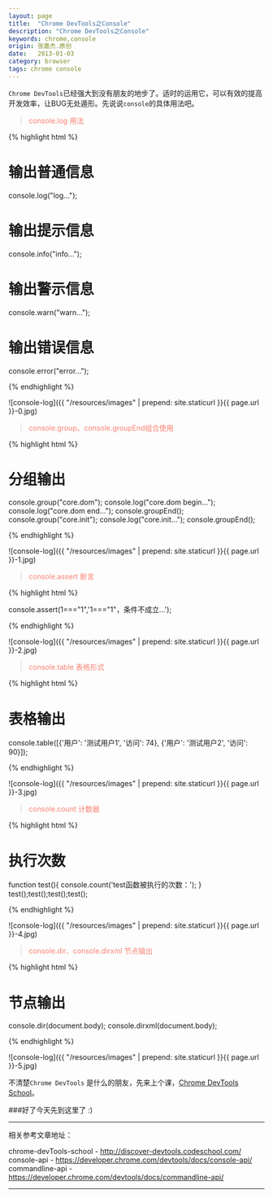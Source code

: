 ```yaml
---
layout: page
title:  "Chrome DevTools之Console"
description: "Chrome DevTools之Console"
keywords: chrome,console
origin: 张嘉杰.原创
date:   2013-01-03
category: browser
tags: chrome console
---
```

`Chrome DevTools`已经强大到没有朋友的地步了。适时的运用它，可以有效的提高开发效率，让BUG无处遁形。先说说`console`的具体用法吧。  
<!--more-->

> <font color="#fa8072">console.log 用法</font>

{% highlight html %}

# 输出普通信息
console.log("log...");
# 输出提示信息
console.info("info...");
# 输出警示信息
console.warn("warn...");
# 输出错误信息
console.error("error...");

{% endhighlight %}

![console-log]({{ "/resources/images" | prepend: site.staticurl }}{{ page.url }}-0.jpg)    

> <font color="#fa8072">console.group、console.groupEnd组合使用</font>

{% highlight html %}

# 分组输出
console.group("core.dom");
console.log("core.dom begin...");
console.log("core.dom end...");
console.groupEnd();
console.group("core.init");
console.log("core.init...");
console.groupEnd();

{% endhighlight %}

![console-log]({{ "/resources/images" | prepend: site.staticurl }}{{ page.url }}-1.jpg)   

> <font color="#fa8072">console.assert 断言</font>

{% highlight html %}

console.assert(1==="1",'1==="1"，条件不成立...');

{% endhighlight %}

![console-log]({{ "/resources/images" | prepend: site.staticurl }}{{ page.url }}-2.jpg)   

> <font color="#fa8072">console.table 表格形式</font>

{% highlight html %}

# 表格输出
console.table([{'用户': '测试用户1', '访问': 74}, {'用户': '测试用户2', '访问': 90}]);

{% endhighlight %}

![console-log]({{ "/resources/images" | prepend: site.staticurl }}{{ page.url }}-3.jpg)   

> <font color="#fa8072">console.count 计数器</font>

{% highlight html %}

# 执行次数
function test(){ console.count('test函数被执行的次数：'); }
test();test();test();test();

{% endhighlight %}

![console-log]({{ "/resources/images" | prepend: site.staticurl }}{{ page.url }}-4.jpg)   


> <font color="#fa8072">console.dir、console.dirxml 节点输出</font>

{% highlight html %}

# 节点输出
console.dir(document.body);
console.dirxml(document.body);

{% endhighlight %}

![console-log]({{ "/resources/images" | prepend: site.staticurl }}{{ page.url }}-5.jpg)   



不清楚`Chrome DevTools` 是什么的朋友，先来上个课，[Chrome DevTools School]。  

###好了今天先到这里了 :)

-----------------------

相关参考文章地址：

chrome-devTools-school - <http://discover-devtools.codeschool.com/>
console-api - <https://developer.chrome.com/devtools/docs/console-api/>  
commandline-api - <https://developer.chrome.com/devtools/docs/commandline-api/>  

-----------------------

[Chrome DevTools School]: http://discover-devtools.codeschool.com/